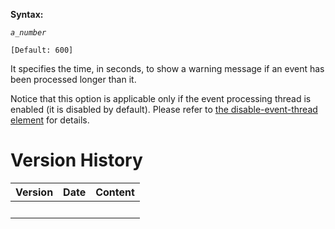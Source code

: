 **Syntax:**

<event-time-warning>*`a_number`*</event-time-warning>

`[Default: 600]`

It specifies the time, in seconds, to show a warning message if an event
has been processed longer than it.

Notice that this option is applicable only if the event processing
thread is enabled (it is disabled by default). Please refer to [the
disable-event-thread
element](ZK_Configuration_Reference/zk.xml/The_system-config_Element/The_disable-event-thread_Element)
for details.

# Version History

| Version | Date | Content |
|---------|------|---------|
|         |      |         |
